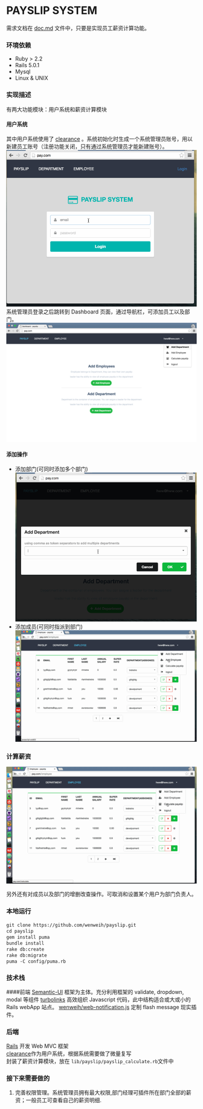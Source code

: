 # PAYSLIP SYSTEM
需求文档在 [doc.md](./doc/doc.md) 文件中，只要是实现员工薪资计算功能。  
### 环境依赖
- Ruby > 2.2
- Rails 5.0.1
- Mysql
- Linux & UNIX

### 实现描述
有两大功能模块：用户系统和薪资计算模块  
#### 用户系统
其中用户系统使用了 [clearance](https://github.com/thoughtbot/clearance) 。系统初始化时生成一个系统管理员账号，用以新建员工账号（注册功能关闭，只有通过系统管理员才能新建账号）。  
![login](./doc/login.gif)  
系统管理员登录之后跳转到 Dashboard 页面，通过导航栏，可添加员工以及部门。  
![Dashboard](./doc/desk.png)
#### 添加操作
- 添加部门(可同时添加多个部门)
  ![add_department](./doc/add_department.gif)
- 添加成员(可同时指派到部门)
  ![add_employee](./doc/add_employee.gif)

### 计算薪资
![calculate](./doc/calculate.gif)

另外还有对成员以及部门的增删改查操作。可取消和设置某个用户为部门负责人。  

### 本地运行
```
git clone https://github.com/wenweih/payslip.git
cd payslip
gem install puma
bundle install
rake db:create
rake db:migrate
puma -C config/puma.rb
```
### 技术栈
####前端
[Semantic-UI](https://github.com/Semantic-Org/Semantic-UI) 框架为主体。充分利用框架的 validate, dropdown, modal 等组件
[turbolinks](https://github.com/turbolinks/turbolinks) 高效组织 Javascript 代码，此中结构适合或大或小的 Rails webApp 站点。
[wenweih/web-notification.js](https://github.com/wenweih/web-notification.js) 定制 flash message 现实插件。
### 后端
[Rails](https://github.com/rails/rails) 开发 Web MVC 框架  
[clearance](https://github.com/thoughtbot/clearance)作为用户系统，根据系统需要做了微量复写  
封装了薪资计算模块，放在 ```lib/payslip/payslip_calculate.rb```文件中  
### 接下来需要做的
1. 完善权限管理。系统管理员拥有最大权限,部门经理可插件所在部门全部的薪资；一般员工可查看自己的薪资明细.
